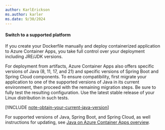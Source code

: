 ```yaml
---
author: KarlErickson
ms.author: karler
ms.date: 9/30/2024
---
```


#### Switch to a supported platform

If you create your Dockerfile manually and deploy containerized application to Azure Container Apps, you take full control over your deployment including JRE/JDK versions.

For deployment from artifacts, Azure Container Apps also offers specific versions of Java (8, 11, 17, and 21) and specific versions of Spring Boot and Spring Cloud components. To ensure compatibility, first migrate your application to one of the supported versions of Java in its current environment, then proceed with the remaining migration steps. Be sure to fully test the resulting configuration. Use the latest stable release of your Linux distribution in such tests.

[!INCLUDE [note-obtain-your-current-java-version](note-obtain-your-current-java-version.md)]

For supported versions of Java, Spring Boot, and Spring Cloud, as well instructions for updating, see [Java on Azure Container Apps overview](/azure/container-apps/java-overview).
